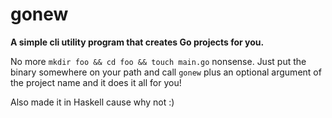 # gonew
**A simple cli utility program that creates Go projects for you.**

No more ``mkdir foo && cd foo && touch main.go`` nonsense. Just put the binary somewhere on your path and call ``gonew`` plus an optional argument of the project name and it does it all for you! 

Also made it in Haskell cause why not :)